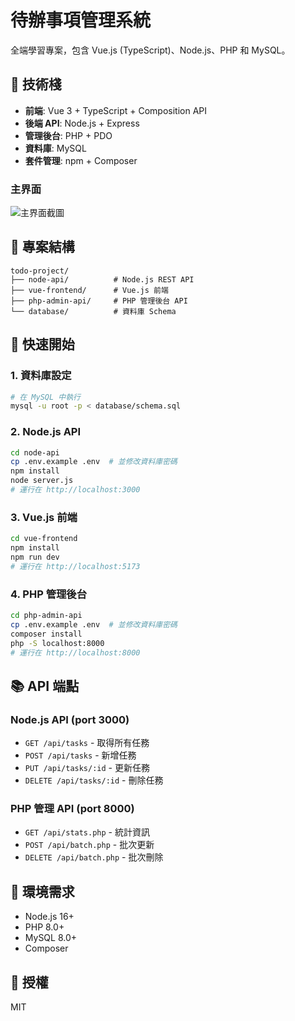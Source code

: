 # 待辦事項管理系統

全端學習專案，包含 Vue.js (TypeScript)、Node.js、PHP 和 MySQL。

## 🎯 技術棧

- **前端**: Vue 3 + TypeScript + Composition API
- **後端 API**: Node.js + Express
- **管理後台**: PHP + PDO
- **資料庫**: MySQL
- **套件管理**: npm + Composer

### 主界面
![主界面截圖](demo.gif)

## 📁 專案結構
```
todo-project/
├── node-api/          # Node.js REST API
├── vue-frontend/      # Vue.js 前端
├── php-admin-api/     # PHP 管理後台 API
└── database/          # 資料庫 Schema
```

## 🚀 快速開始

### 1. 資料庫設定
```bash
# 在 MySQL 中執行
mysql -u root -p < database/schema.sql
```

### 2. Node.js API
```bash
cd node-api
cp .env.example .env  # 並修改資料庫密碼
npm install
node server.js
# 運行在 http://localhost:3000
```

### 3. Vue.js 前端
```bash
cd vue-frontend
npm install
npm run dev
# 運行在 http://localhost:5173
```

### 4. PHP 管理後台
```bash
cd php-admin-api
cp .env.example .env  # 並修改資料庫密碼
composer install
php -S localhost:8000
# 運行在 http://localhost:8000
```

## 📚 API 端點

### Node.js API (port 3000)
- `GET /api/tasks` - 取得所有任務
- `POST /api/tasks` - 新增任務
- `PUT /api/tasks/:id` - 更新任務
- `DELETE /api/tasks/:id` - 刪除任務

### PHP 管理 API (port 8000)
- `GET /api/stats.php` - 統計資訊
- `POST /api/batch.php` - 批次更新
- `DELETE /api/batch.php` - 批次刪除

## 🔧 環境需求

- Node.js 16+
- PHP 8.0+
- MySQL 8.0+
- Composer

## 📝 授權

MIT
